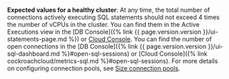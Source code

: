 **Expected values for a healthy cluster**: At any time, the total number of connections actively executing SQL statements should not exceed 4 times the number of vCPUs in the cluster. You can find them in the Active Executions view in the [DB Console]({% link {{ page.version.version }}/ui-statements-page.md %}) or [Cloud Console](https://www.cockroachlabs.com/docs/cockroachcloud/statements-page). You can find the number of open connections in the [DB Console]({% link {{ page.version.version }}/ui-sql-dashboard.md %}#open-sql-sessions) or [Cloud Console]({% link cockroachcloud/metrics-sql.md %}#open-sql-sessions). For more details on configuring connection pools, see [Size connection pools](connection-pooling.html#size-connection-pools).